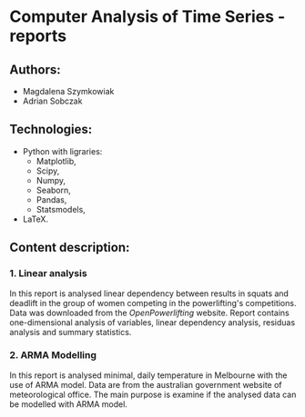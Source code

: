 # Computer Analysis of Time Series - reports

## Authors:
- Magdalena Szymkowiak
- Adrian Sobczak

## Technologies:
- Python with ligraries:
  - Matplotlib,
  - Scipy,
  - Numpy,
  - Seaborn,
  - Pandas,
  - Statsmodels,
- LaTeX.

## Content description:
### 1. Linear analysis
In this report is analysed linear dependency between results in squats and deadlift in the group of women competing in the powerlifting's competitions. Data was downloaded from the *OpenPowerlifting* website. Report contains one-dimensional analysis of variables, linear dependency analysis, residuas analysis and summary statistics.
### 2. ARMA Modelling
In this report is analysed minimal, daily temperature in Melbourne with the use of ARMA model. Data are from the australian government website of meteorological office. The main purpose is examine if the analysed data can be modelled with ARMA model.

